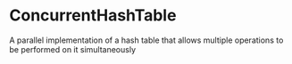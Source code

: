 # ConcurrentHashTable
A parallel implementation of a hash table that allows multiple operations to be performed on it simultaneously
